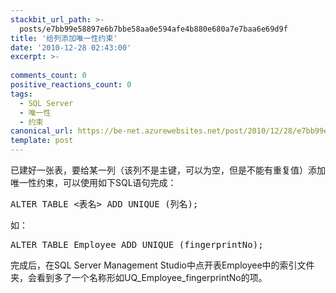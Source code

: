 ```yaml
---
stackbit_url_path: >-
  posts/e7bb99e58897e6b7bbe58aa0e594afe4b880e680a7e7baa6e69d9f
title: '给列添加唯一性约束'
date: '2010-12-28 02:43:00'
excerpt: >-
  
comments_count: 0
positive_reactions_count: 0
tags: 
  - SQL Server
  - 唯一性
  - 约束
canonical_url: https://be-net.azurewebsites.net/post/2010/12/28/e7bb99e58897e6b7bbe58aa0e594afe4b880e680a7e7baa6e69d9f
template: post
---
```

<p>已建好一张表，要给某一列（该列不是主键，可以为空，但是不能有重复值）添加唯一性约束，可以使用如下SQL语句完成：</p>  <pre class="brush: sql">ALTER TABLE &lt;表名&gt; ADD UNIQUE (列名);</pre>

<p>如：</p>

<pre class="brush: sql">ALTER TABLE Employee ADD UNIQUE (fingerprintNo);</pre>

<p>完成后，在SQL Server Management Studio中点开表Employee中的索引文件夹，会看到多了一个名称形如UQ_Employee_fingerprintNo的项。</p>